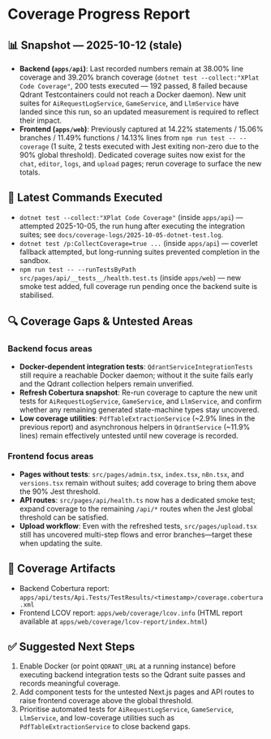 # Coverage Progress Report

## 📊 Snapshot — 2025-10-12 (stale)

- **Backend (`apps/api`)**: Last recorded numbers remain at 38.00% line coverage and 39.20% branch coverage (`dotnet test --collect:"XPlat Code Coverage"`, 200 tests executed — 192 passed, 8 failed because Qdrant Testcontainers could not reach a Docker daemon). New unit suites for `AiRequestLogService`, `GameService`, and `LlmService` have landed since this run, so an updated measurement is required to reflect their impact.
- **Frontend (`apps/web`)**: Previously captured at 14.22% statements / 15.06% branches / 11.49% functions / 14.13% lines from `npm run test -- --coverage` (1 suite, 2 tests executed with Jest exiting non-zero due to the 90% global threshold). Dedicated coverage suites now exist for the `chat`, `editor`, `logs`, and `upload` pages; rerun coverage to surface the new totals.

## 🧪 Latest Commands Executed

- `dotnet test --collect:"XPlat Code Coverage"` (inside `apps/api`) — attempted 2025-10-05, the run hung after executing the integration suites; see `docs/coverage-logs/2025-10-05-dotnet-test.log`.
- `dotnet test /p:CollectCoverage=true ...` (inside `apps/api`) — coverlet fallback attempted, but long-running suites prevented completion in the sandbox.
- `npm run test -- --runTestsByPath src/pages/api/__tests__/health.test.ts` (inside `apps/web`) — new smoke test added, full coverage run pending once the backend suite is stabilised.

## 🔍 Coverage Gaps & Untested Areas

### Backend focus areas

- **Docker-dependent integration tests**: `QdrantServiceIntegrationTests` still require a reachable Docker daemon; without it the suite fails early and the Qdrant collection helpers remain unverified.
- **Refresh Cobertura snapshot**: Re-run coverage to capture the new unit tests for `AiRequestLogService`, `GameService`, and `LlmService`, and confirm whether any remaining generated state-machine types stay uncovered.
- **Low coverage utilities**: `PdfTableExtractionService` (~2.9% lines in the previous report) and asynchronous helpers in `QdrantService` (~11.9% lines) remain effectively untested until new coverage is recorded.

### Frontend focus areas

- **Pages without tests**: `src/pages/admin.tsx`, `index.tsx`, `n8n.tsx`, and `versions.tsx` remain without suites; add coverage to bring them above the 90% Jest threshold.
- **API routes**: `src/pages/api/health.ts` now has a dedicated smoke test; expand coverage to the remaining `/api/*` routes when the Jest global threshold can be satisfied.
- **Upload workflow**: Even with the refreshed tests, `src/pages/upload.tsx` still has uncovered multi-step flows and error branches—target these when updating the suite.

## 📂 Coverage Artifacts

- Backend Cobertura report: `apps/api/tests/Api.Tests/TestResults/<timestamp>/coverage.cobertura.xml`
- Frontend LCOV report: `apps/web/coverage/lcov.info` (HTML report available at `apps/web/coverage/lcov-report/index.html`)

## ✅ Suggested Next Steps

1. Enable Docker (or point `QDRANT_URL` at a running instance) before executing backend integration tests so the Qdrant suite passes and records meaningful coverage.
2. Add component tests for the untested Next.js pages and API routes to raise frontend coverage above the global threshold.
3. Prioritise automated tests for `AiRequestLogService`, `GameService`, `LlmService`, and low-coverage utilities such as `PdfTableExtractionService` to close backend gaps.
